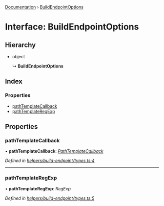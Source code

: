 [Documentation](../README.md) › [BuildEndpointOptions](buildendpointoptions.md)

# Interface: BuildEndpointOptions

## Hierarchy

* object

  ↳ **BuildEndpointOptions**

## Index

### Properties

* [pathTemplateCallback](buildendpointoptions.md#pathtemplatecallback)
* [pathTemplateRegExp](buildendpointoptions.md#pathtemplateregexp)

## Properties

###  pathTemplateCallback

• **pathTemplateCallback**: *[PathTemplateCallback](../README.md#pathtemplatecallback)*

*Defined in [helpers/build-endpoint/types.ts:4](https://github.com/dylanaubrey/getta/blob/add5025/src/helpers/build-endpoint/types.ts#L4)*

___

###  pathTemplateRegExp

• **pathTemplateRegExp**: *RegExp*

*Defined in [helpers/build-endpoint/types.ts:5](https://github.com/dylanaubrey/getta/blob/add5025/src/helpers/build-endpoint/types.ts#L5)*
